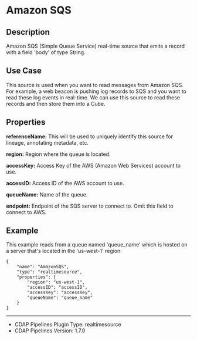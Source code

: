 # Amazon SQS


Description
-----------
Amazon SQS (Simple Queue Service) real-time source that emits a record with a field
'body' of type String.


Use Case
--------
This source is used when you want to read messages from Amazon SQS. For example,
a web beacon is pushing log records to SQS and you want to read these log events
in real-time. We can use this source to read these records and then store them
into a Cube.


Properties
----------
**referenceName:** This will be used to uniquely identify this source for lineage, annotating metadata, etc.

**region:** Region where the queue is located.

**accessKey:** Access Key of the AWS (Amazon Web Services) account to use.

**accessID:** Access ID of the AWS account to use.
  
**queueName:** Name of the queue.
  
**endpoint:** Endpoint of the SQS server to connect to. Omit this field to connect to AWS.


Example
-------
This example reads from a queue named 'queue_name' which is hosted on a server that's
located in the 'us-west-1' region:

    {
        "name": "AmazonSQS",
        "type": "realtimesource",
        "properties": {
            "region": "us-west-1",
            "accessID": "accessID",
            "accessKey": "accessKey",
            "queueName": "queue_name"
        }
    }

---
- CDAP Pipelines Plugin Type: realtimesource
- CDAP Pipelines Version: 1.7.0
